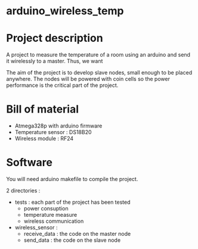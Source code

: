 arduino_wireless_temp
=====================

# Project description 

A project to measure the temperature of a room using an arduino and send it wirelessly to a master. Thus, we want 

The aim of the project is to develop slave nodes, small enough to be placed anywhere. The nodes will be powered with coin cells so the power performance is the critical part of the project. 


# Bill of material

 * Atmega328p with arduino firmware
 * Temperature sensor : DS18B20
 * Wireless module : RF24 

# Software

You will need arduino makefile to compile the project.

2 directories : 
 
 * tests : each part of the project has been tested 
   * power consuption
   * temperature measure
   * wireless communication
 * wireless_sensor : 
   * receive_data : the code on the master node
   * send_data : the code on the slave node
